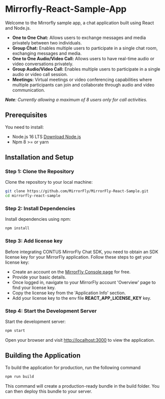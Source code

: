 # Mirrorfly-React-Sample-App

Welcome to the Mirrorfly sample app, a chat application built using React and Node.js. 

- **One to One Chat:** Allows users to exchange messages and media privately between two individuals. 
- **Group Chat:** Enables multiple users to participate in a single chat room, exchanging messages and media.
- **One to One Audio/Video Call:** Allows users to have real-time audio or video conversations privately.
- **Group Audio/Video Call:** Enables multiple users to participate in a single audio or video call session.
- **Meetings:** Virtual meetings or video conferencing capabilities where multiple participants can join and collaborate through audio and video communication.

***Note**: Currently allowing a maximum of 8 users only for call activities.*

## Prerequisites

You need to install:
- Node.js 16 LTS [Download Node.js](https://nodejs.org/)
- Npm 8 >= or yarn

## Installation and Setup

### Step 1: Clone the Repository
Clone the repository to your local machine:

```bash
git clone https://github.com/MirrorFly/MirrorFly-React-Sample.git
cd mirrorfly-react-sample
```

### Step 2: Install Dependencies
Install dependencies using npm:

```bash
npm install
```

### Step 3: Add license key
Before integrating CONTUS MirrorFly Chat SDK, you need to obtain an SDK license key for your MirrorFly application. Follow these steps to get your license key:

- Create an account on the [MirrorFly Console page](https://console.mirrorfly.com/register) for free. 
- Provide your basic details.
- Once logged in, navigate to your MirrorFly account 'Overview' page to find your license key.
- Copy the license key from the 'Application Info' section.
- Add your license key to the env file **REACT_APP_LICENSE_KEY** key.


### Step 4: Start the Development Server
Start the development server:

```bash
npm start
```

Open your browser and visit [http://localhost:3000](http://localhost:3000) to view the application.


## Building the Application
To build the application for production, run the following command

```bash
npm run build
```
This command will create a production-ready bundle in the build folder. You can then deploy this bundle to your server.

